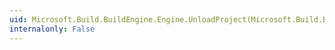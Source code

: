 ```yaml
---
uid: Microsoft.Build.BuildEngine.Engine.UnloadProject(Microsoft.Build.BuildEngine.Project)
internalonly: False
---
```

